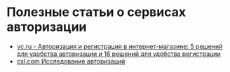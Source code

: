 # Полезные статьи о сервисах авторизации

- [vc.ru  - Авторизация и регистрация в интернет-магазине: 5 решений для удобства авторизации и 16 решений для удобства регистрации](https://vc.ru/design/195503-avtorizaciya-i-registraciya-v-internet-magazine-5-resheniy-dlya-udobstva-avtorizacii-i-16-resheniy-dlya-udobstva-registracii)
- [cxl.com Исследование авторизаций](https://cxl.com/blog/social-login/)